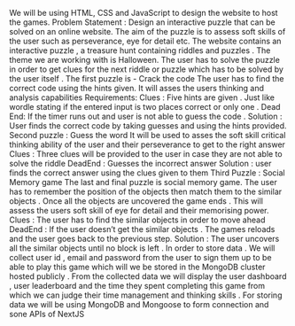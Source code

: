 We will be using HTML, CSS and JavaScript to design the website to host the games.
Problem Statement :
Design an interactive puzzle that can be solved on an online website.
The aim of the puzzle is to assess soft skills of the user such as perseverance, eye for detail etc.
The website contains an interactive puzzle , a treasure hunt containing riddles and puzzles .
The theme we are working with is Halloween.
The user has to solve the puzzle in order to get clues for the next riddle or puzzle which has to be solved by the user itself .
The first puzzle is - Crack the code
The user has to find the correct code using the hints given. It will asses the users thinking and analysis capabilities 
Requirements:
Clues : Five hints are given . Just like wordle stating if the entered input is two places correct or only one .
Dead End: If the timer runs out and user is not able to guess the code .
Solution : User finds the correct code by taking guesses and using the hints provided.
Second puzzle : Guess the word 
It will be used to asses the soft skill critical thinking ability of the user and their perseverance to get to the right answer 
Clues : Three clues will be provided to the user in case they are not able to solve the riddle 
DeadEnd : Guesses the incorrect answer 
Solution : user finds the correct answer using the clues given to them
Third Puzzle : Social Memory game
The last and final puzzle is social memory game. The user has to remember the position of the objects then match them to the similar objects . Once all the objects are uncovered the game ends . This will assess the users soft skill of eye for detail and their memorising power.
Clues : The user has to find the similar objects in order to move ahead 
DeadEnd : If the user doesn’t get the similar objects . The games reloads and the user goes back to the previous step.
Solution : The user uncovers all the similar objects until no block is left .
In order to store data . We will collect user id , email and password from the user to sign them up to be able to play this game which will we be stored in the MongoDB cluster hosted publicly . 
From the collected data we will display the user dashboard , user leaderboard and the time they spent completing this game from which we can judge their time management and thinking skills .
For storing data we will be using MongoDB and Mongoose to form connection and sone APIs of NextJS
